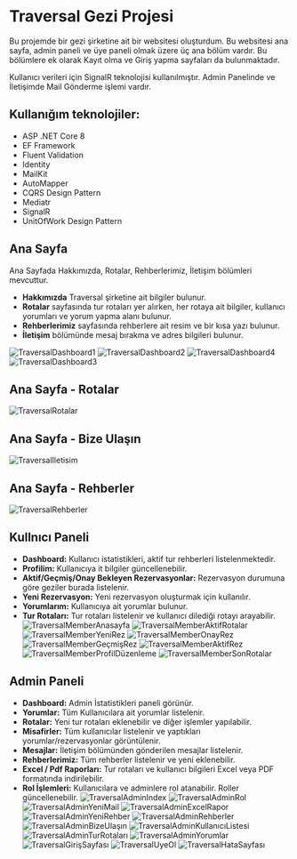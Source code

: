 # Traversal Gezi Projesi

Bu projemde bir gezi şirketine ait bir websitesi oluşturdum. Bu websitesi ana sayfa, admin paneli ve üye paneli olmak üzere üç ana bölüm vardır. 
Bu bölümlere ek olarak Kayıt olma ve Giriş yapma sayfaları da bulunmaktadır.


Kullanıcı verileri için SignalR teknolojisi kullanılmıştır.
Admin Panelinde ve İletişimde Mail Gönderme işlemi vardır.

## Kullanığım teknolojiler: 
- ASP .NET Core 8
- EF Framework
- Fluent Validation
- Identity
- MailKit
- AutoMapper
- CQRS Design Pattern
- Mediatr
- SignalR
- UnitOfWork Design Pattern


## Ana Sayfa
Ana Sayfada Hakkımızda, Rotalar, Rehberlerimiz, İletişim bölümleri mevcuttur.
- **Hakkımızda** Traversal şirketine ait bilgiler bulunur.
- **Rotalar** sayfasında tur rotaları yer alırken, her rotaya ait bilgiler, kullanıcı yorumları ve yorum yapma alanı bulunur.
- **Rehberlerimiz** sayfasında rehberlere ait resim ve bir kısa yazı bulunur.
- **İletişim** bölümünde mesaj bırakma ve adres bilgileri bulunur.

![TraversalDashboard1](https://github.com/user-attachments/assets/ceb0f63f-2b74-4bbf-a8a0-b739e0130cb0)
![TraversalDashboard2](https://github.com/user-attachments/assets/74e42f60-2818-4927-af51-81c6083da1a5)
![TraversalDashboard4](https://github.com/user-attachments/assets/b4402bb9-77bc-468c-abc9-5496316e8135)
![TraversalDashboard3](https://github.com/user-attachments/assets/9c31e90c-6051-4474-84d8-b1f40c2246f0)
## Ana Sayfa - Rotalar
![TraversalRotalar](https://github.com/user-attachments/assets/2035eba5-79ae-41ba-b31b-dea6b64a16ba)
## Ana Sayfa - Bize Ulaşın
![TraversalIletisim](https://github.com/user-attachments/assets/46c3a590-bee5-46a0-b4cc-c819334160f4)
## Ana Sayfa - Rehberler
![TraversalRehberler](https://github.com/user-attachments/assets/e0069dc5-bd26-45af-b52e-479155ed5e31)

## Kullnıcı Paneli
- **Dashboard:** Kullanıcı istatistikleri, aktif tur rehberleri listelenmektedir.
- **Profilim:** Kullanıcıya it bilgiler güncellenebilir.
- **Aktif/Geçmiş/Onay Bekleyen Rezervasyonlar:** Rezervasyon durumuna göre geziler burada listelenir.
- **Yeni Rezervasyon:** Yeni rezervasyon oluşturmak için kullanılır.
- **Yorumlarım:** Kullanıcıya ait yorumlar bulunur.
- **Tur Rotaları:** Tur rotaları listelenir ve kullanıcı dilediği rotayı arayabilir.
![TraversalMemberAnasayfa](https://github.com/user-attachments/assets/8f2d807d-2e95-4c2d-a86b-b7994e7c02ca)
![TraversalMemberAktifRotalar](https://github.com/user-attachments/assets/d2732f76-df11-43c7-98fe-6b1924730e70)
![TraversalMemberYeniRez](https://github.com/user-attachments/assets/1ea5bedd-3847-4d0d-ad93-9fd3498db84b)
![TraversalMemberOnayRez](https://github.com/user-attachments/assets/2043e1b2-2684-4cc3-9f7e-783530d28fe1)
![TraversalMemberGeçmişRez](https://github.com/user-attachments/assets/c99255f2-6671-4259-a9bc-0efc71feab50)
![TraversalMemberAktifRez](https://github.com/user-attachments/assets/1f15c930-1c1e-487f-bc27-d5e166615ab1)
![TraversalMemberProfilDüzenleme](https://github.com/user-attachments/assets/bcbe6ad9-c989-499b-997f-68f6bc1a5882)
![TraversalMemberSonRotalar](https://github.com/user-attachments/assets/c7ed4de7-a3e4-4613-815e-e16f3e92548f)

## Admin Paneli
- **Dashboard:** Admin İstatistikleri paneli görünür.
- **Yorumlar:** Tüm Kullanıcılara ait yorumlar listelenir.
- **Rotalar:** Yeni tur rotaları eklenebilir ve diğer işlemler yapılabilir.
- **Misafirler:** Tüm kullanıcılar listelenir ve yaptıkları yorumlar/rezervasyonlar görüntülenir.
- **Mesajlar:** İletişim bölümünden gönderilen mesajlar listelenir.
- **Rehberlerimiz:** Tüm rehberler listelenir ve yeni eklenebilir.
- **Excel / Pdf Raporları:** Tur rotaları ve kullanıcı bilgileri Excel veya PDF formatında indirilebilir.
- **Rol İşlemleri:** Kullanıcılara ve adminlere rol atanabilir. Roller güncellenebilir.
![TraversalAdminIndex](https://github.com/user-attachments/assets/7710a641-732e-4c0c-8808-704d62875200)
![TraversalAdminRol](https://github.com/user-attachments/assets/8e2c3e73-41ee-4368-846a-6d3b54477d8e)
![TraversalAdminYeniMail](https://github.com/user-attachments/assets/22f1f356-3f87-49a9-accc-4041aacac7b9)
![TraversalAdminExcelRapor](https://github.com/user-attachments/assets/86821465-0db5-462d-9d77-fd0386d0ad1c)
![TraversalAdminYeniRehber](https://github.com/user-attachments/assets/206e52f7-abda-4b5d-b792-db35305daf82)
![TraversalAdminRehberler](https://github.com/user-attachments/assets/3bf86246-80de-487e-a5a7-18a3e6b540ab)
![TraversalAdminBizeUlaşın](https://github.com/user-attachments/assets/ca1efb2b-957f-4863-b575-d3287a8aad55)
![TraversalAdminKullanıcıListesi](https://github.com/user-attachments/assets/a4985e51-1cc3-4c68-b16d-aead3038a0e8)
![TraversalAdminTurRotaları](https://github.com/user-attachments/assets/48b8a1cb-53ac-4492-8b81-6d578399ee98)
![TraversalAdminYorumlar](https://github.com/user-attachments/assets/f2dd5f94-2cb2-4c60-ae83-31f9ba2f818b)
![TraversalGirişSayfası](https://github.com/user-attachments/assets/e90fb5e8-5c83-4a1c-b78c-cb9f4b1f32c5)
![TraversalUyeOl](https://github.com/user-attachments/assets/8d95276d-8615-4479-8457-785aed87d425)
![TraversalHataSayfası](https://github.com/user-attachments/assets/e3496058-0a1f-452f-ad2f-b47745da6e6c)

